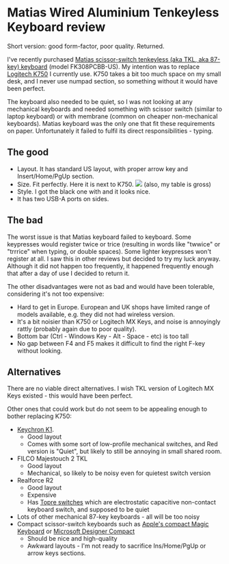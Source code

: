 # Matias Wired Aluminium Tenkeyless Keyboard review

Short version: good form-factor, poor quality. Returned.

<!-- TEASER_END -->

I've recently purchased [Matias scissor-switch tenkeyless (aka TKL, aka 87-key) keyboard](http://matias.ca/aluminum/tenkeyless-rgb/) (model FK308PCBB-US). My intention was to replace [Logitech K750](https://www.logitech.com/en-us/products/keyboards/k750-wireless-solar.920-002912.html) I currently use. K750 takes a bit too much space on my small desk, and I never use numpad section, so something without it would have been perfect.

The keyboard also needed to be quiet, so I was not looking at any mechanical keyboards and needed something with scissor switch (similar to laptop keyboard) or with membrane (common on cheaper non-mechanical keyboards). Matias keyboard was the only one that fit these requirements on paper. Unfortunately it failed to fulfil its direct responsibilities - typing.

## The good

*   Layout. It has standard US layout, with proper arrow key and Insert/Home/PgUp section.
*   Size. Fit perfectly. Here it is next to K750. <img src="/posts/2021/matias.jpg"> (also, my table is gross)
*   Style. I got the black one with and it looks nice.
*   It has two USB-A ports on sides.

## The bad

The worst issue is that Matias keyboard failed to keyboard. Some keypresses would register twice or trice (resulting in words like "twwice" or "trrrice" when typing, or double spaces). Some lighter keypresses won't register at all. I saw this in other reviews but decided to try my luck anyway. Although it did not happen too frequently, it happened frequently enough that after a day of use I decided to return it.

The other disadvantages were not as bad and would have been tolerable, considering it's not too expensive:

*   Hard to get in Europe. European and UK shops have limited range of models available, e.g. they did not had wireless version.
*   It's a bit noisier than K750 or Logitech MX Keys, and noise is annoyingly rattly (probably again due to poor quality).
*   Bottom bar (Ctrl - Windows Key - Alt - Space - etc) is too tall
*   No gap between F4 and F5 makes it difficult to find the right F-key without looking.

## Alternatives

There are no viable direct alternatives. I wish TKL version of Logitech MX Keys existed - this would have been perfect.

Other ones that could work but do not seem to be appealing enough to bother replacing K750:

*   [Keychron K1](https://www.keychron.com/products/keychron-k1-wireless-mechanical-keyboard).
    *   Good layout
    *   Comes with some sort of low-profile mechanical switches, and Red version is "Quiet", but likely to still be annoying in small shared room.
*   FILCO Majestouch 2 TKL
    *   Good layout
    *   Mechanical, so likely to be noisy even for quietest switch version
*   Realforce R2
    *   Good layout
    *   Expensive
    *   Has [Topre switches](https://deskthority.net/wiki/Topre_switch) which are electrostatic capacitive non-contact keyboard switch, and supposed to be quiet
*   Lots of other mechanical 87-key keyboards - all will be too noisy
*   Compact scissor-switch keyboards such as [Apple's compact Magic Keyboard](https://www.apple.com/ie/shop/product/MLA22B/A/magic-keyboard-british-english) or [Microsoft Designer Compact](https://www.microsoft.com/en-ie/p/microsoft-designer-compact-keyboard/8zhrtr7zcswq?activetab=pivot%3aoverviewtab)
    *   Should be nice and high-quality
    *   Awkward layouts - I'm not ready to sacrifice Ins/Home/PgUp or arrow keys sections.
